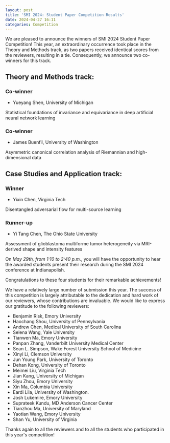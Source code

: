 ```yaml
---
layout: post
title: 'SMI 2024: Student Paper Competition Results'
date: 2024-04-27 16:11 
categories: Competition
---
```


We are pleased to announce the winners of SMI 2024 Student Paper Competition!
This year, an extraordinary occurrence took place in the Theory and Methods track, as two papers received identical scores from the reviewers, resulting in a tie.  Consequently, we announce two co-winners for this track.

## Theory and Methods track:

### Co-winner

- Yueyang Shen, University of Michigan

Statistical foundations of invariance and equivariance in deep artificial neural network learning

### Co-winner

- James Buenfil, University of Washington

Asymmetric canonical correlation analysis of Riemannian and high-dimensional data

## Case Studies and Application track:

### Winner

- Yixin Chen, Virginia Tech

Disentangled adversarial flow for multi-source learning

### Runner-up

- Yi Tang Chen, The Ohio State University

Assessment of glioblastoma multiforme tumor heterogeneity via MRI-derived shape and intensity features

On *May 29th, from 1:10 to 2:40 p.m.*, you will have the opportunity to hear the awarded students present their research during the SMI 2024 conference at Indianapolish.

Congratulations to these four students for their remarkable achievements!

We have a relatively large number of submission this year. 
The success of this competition is largely attributable to the dedication and hard work of our reviewers, whose contributions are invaluable. We would like to express our gratitude to the following reviewers:

- Benjamin Risk, Emory University
- Haochang Shou, University of Pennsylvania
- Andrew Chen, Medical University of South Carolina
- Selena Wang, Yale University
- Tianwen Ma, Emory University
- Panpan Zhang, Vanderbilt University Medical Center
- Sean L. Simpson, Wake Forest University School of Medicine 
- Xinyi Li, Clemson University
- Jun Young Park, University of Toronto
- Dehan Kong, University of Toronto
- Meimei Liu, Virginia Tech
- Jian Kang, University of Michigan
- Siyu Zhou, Emory University
- Xin Ma, Columbia University
- Eardi Lila, University of Washington.
- Josh Lukemire, Emory University
- Suprateek Kundu, MD Anderson Cancer Center
- Tianzhou Ma, University of Maryland
- Yaotian Wang, Emory University
- Shan Yu, University of Virginia

Thanks again to all the reviewers and to all the students who participated in this year's competition!

